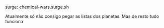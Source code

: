 surge: chemical-wars.surge.sh

Atualmente só não consigo pegar as listas dos planetas. Mas de resto tudo funciona
